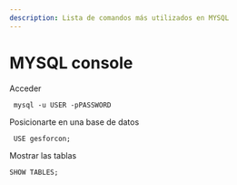 ```yaml
---
description: Lista de comandos más utilizados en MYSQL
---
```


# MYSQL console

Acceder

```
 mysql -u USER -pPASSWORD
```

Posicionarte en una base de datos

```
 USE gesforcon;
```

Mostrar las tablas

```
SHOW TABLES;
```
